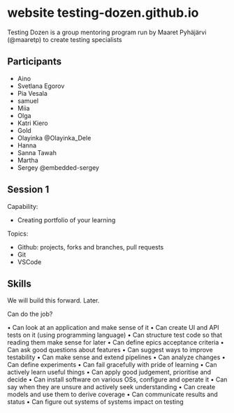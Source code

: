 # website testing-dozen.github.io
Testing Dozen is a group mentoring program run by Maaret Pyhäjärvi (@maaretp) to create testing specialists

## Participants
  * Aino
  * Svetlana Egorov
  * Pia Vesala
  * samuel
  * Miia
  * Olga
  * Katri Kiero
  * Gold 
  * Olayinka  @Olayinka_Dele
  * Hanna
  * Sanna Tawah
  * Martha
  * Sergey   @embedded-sergey
  
## Session 1

Capability:
   * Creating portfolio of your learning
   
Topics:
  * Github: projects, forks and branches, pull requests
  * Git 
  * VSCode



## Skills

We will build this forward. Later. 

Can do the job? 

•	Can look at an application and make sense of it
•	Can create UI and API tests on it (using programming language)
•	Can structure test code so that reading them make sense for later
•	Can define epics acceptance criteria
•	Can ask good questions about features
•	Can suggest ways to improve testability
•	Can make sense and extend pipelines
•	Can analyze changes
•	Can define experiments
•	Can fail gracefully with pride of learning
•	Can actively learn useful things
•	Can apply good judgement, prioritise and decide
•	Can install software on various OSs, configure and operate it
•	Can say when they are unsure and actively seek understanding
•	Can create models and use them to derive coverage
•	Can communicate results and status 
•	Can figure out systems of systems impact on testing
